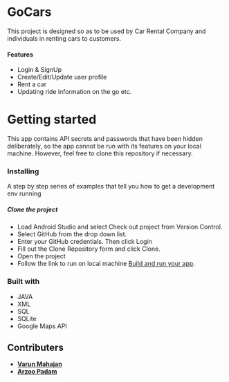 # GoCars
This project is designed so as to be used by Car Rental Company and individuals in renting cars to customers.

#### Features
* Login & SignUp
* Create/Edit/Update user profile
* Rent a car
* Updating ride information on the go etc.

# Getting started
This app contains API secrets and passwords that have been hidden deliberately, so the app cannot be run with its features on your local machine. However, feel free to clone this repository if necessary.

### Installing
A step by step series of examples that tell you how to get a development env running

##### Clone the project
* Load Android Studio and select Check out project from Version Control.
* Select GitHub from the drop down list.
* Enter your GitHub credentials. Then click Login
* Fill out the Clone Repository form and click Clone.
* Open the project
* Follow the link to run on local machine [Build and run your app](https://developer.android.com/studio/run).

### Built with
* JAVA
* XML
* SQL
* SQLite
* Google Maps API

## Contributers
* [**Varun Mahajan**](https://github.com/varunmahajan292)
* [**Arzoo Padam**](https://github.com/arzooGithub?tab=overview&from=2020-08-01&to=2020-08-31)
